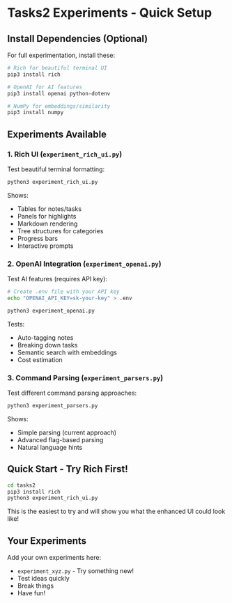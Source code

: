 # Tasks2 Experiments - Quick Setup

## Install Dependencies (Optional)

For full experimentation, install these:

```bash
# Rich for beautiful terminal UI
pip3 install rich

# OpenAI for AI features
pip3 install openai python-dotenv

# NumPy for embeddings/similarity
pip3 install numpy
```

## Experiments Available

### 1. Rich UI (`experiment_rich_ui.py`)
Test beautiful terminal formatting:
```bash
python3 experiment_rich_ui.py
```

Shows:
- Tables for notes/tasks
- Panels for highlights
- Markdown rendering
- Tree structures for categories
- Progress bars
- Interactive prompts

### 2. OpenAI Integration (`experiment_openai.py`)
Test AI features (requires API key):
```bash
# Create .env file with your API key
echo "OPENAI_API_KEY=sk-your-key" > .env

python3 experiment_openai.py
```

Tests:
- Auto-tagging notes
- Breaking down tasks
- Semantic search with embeddings
- Cost estimation

### 3. Command Parsing (`experiment_parsers.py`)
Test different command parsing approaches:
```bash
python3 experiment_parsers.py
```

Shows:
- Simple parsing (current approach)
- Advanced flag-based parsing
- Natural language hints

## Quick Start - Try Rich First!

```bash
cd tasks2
pip3 install rich
python3 experiment_rich_ui.py
```

This is the easiest to try and will show you what the enhanced UI could look like!

## Your Experiments

Add your own experiments here:
- `experiment_xyz.py` - Try something new!
- Test ideas quickly
- Break things
- Have fun!
